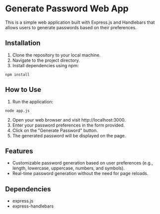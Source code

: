 # Generate Password Web App
This is a simple web application built with Express.js and Handlebars that allows users to generate passwords based on their preferences.

## Installation
1. Clone the repository to your local machine.
2. Navigate to the project directory.
3. Install dependencies using npm:
```
npm install
```
## How to Use
1. Run the application:
```
node app.js
```
2. Open your web browser and visit http://localhost:3000.
3. Enter your password preferences in the form provided.
4. Click on the "Generate Password" button.
5. The generated password will be displayed on the page.

## Features
- Customizable password generation based on user preferences (e.g., length, lowercase, uppercase, numbers, and symbols).
- Real-time password generation without the need for page reloads.

## Dependencies
- express.js
- express-handlebars
